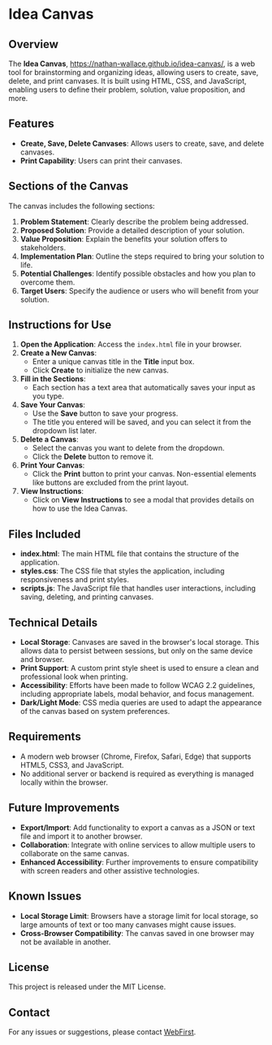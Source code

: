 # Idea Canvas

## Overview
The **Idea Canvas**, https://nathan-wallace.github.io/idea-canvas/,  is a web tool for brainstorming and organizing ideas, allowing users to create, save, delete, and print canvases. It is built using HTML, CSS, and JavaScript, enabling users to define their problem, solution, value proposition, and more.

## Features
- **Create, Save, Delete Canvases**: Allows users to create, save, and delete canvases.
- **Print Capability**: Users can print their canvases.

## Sections of the Canvas
The canvas includes the following sections:
1. **Problem Statement**: Clearly describe the problem being addressed.
2. **Proposed Solution**: Provide a detailed description of your solution.
3. **Value Proposition**: Explain the benefits your solution offers to stakeholders.
4. **Implementation Plan**: Outline the steps required to bring your solution to life.
5. **Potential Challenges**: Identify possible obstacles and how you plan to overcome them.
6. **Target Users**: Specify the audience or users who will benefit from your solution.

## Instructions for Use
1. **Open the Application**: Access the `index.html` file in your browser.
2. **Create a New Canvas**:
   - Enter a unique canvas title in the **Title** input box.
   - Click **Create** to initialize the new canvas.
3. **Fill in the Sections**:
   - Each section has a text area that automatically saves your input as you type.
4. **Save Your Canvas**:
   - Use the **Save** button to save your progress.
   - The title you entered will be saved, and you can select it from the dropdown list later.
5. **Delete a Canvas**:
   - Select the canvas you want to delete from the dropdown.
   - Click the **Delete** button to remove it.
6. **Print Your Canvas**:
   - Click the **Print** button to print your canvas. Non-essential elements like buttons are excluded from the print layout.
7. **View Instructions**:
   - Click on **View Instructions** to see a modal that provides details on how to use the Idea Canvas.

## Files Included
- **index.html**: The main HTML file that contains the structure of the application.
- **styles.css**: The CSS file that styles the application, including responsiveness and print styles.
- **scripts.js**: The JavaScript file that handles user interactions, including saving, deleting, and printing canvases.

## Technical Details
- **Local Storage**: Canvases are saved in the browser's local storage. This allows data to persist between sessions, but only on the same device and browser.
- **Print Support**: A custom print style sheet is used to ensure a clean and professional look when printing.
- **Accessibility**: Efforts have been made to follow WCAG 2.2 guidelines, including appropriate labels, modal behavior, and focus management.
- **Dark/Light Mode**: CSS media queries are used to adapt the appearance of the canvas based on system preferences.

## Requirements
- A modern web browser (Chrome, Firefox, Safari, Edge) that supports HTML5, CSS3, and JavaScript.
- No additional server or backend is required as everything is managed locally within the browser.

## Future Improvements
- **Export/Import**: Add functionality to export a canvas as a JSON or text file and import it to another browser.
- **Collaboration**: Integrate with online services to allow multiple users to collaborate on the same canvas.
- **Enhanced Accessibility**: Further improvements to ensure compatibility with screen readers and other assistive technologies.

## Known Issues
- **Local Storage Limit**: Browsers have a storage limit for local storage, so large amounts of text or too many canvases might cause issues.
- **Cross-Browser Compatibility**: The canvas saved in one browser may not be available in another.

## License
This project is released under the MIT License.

## Contact
For any issues or suggestions, please contact [WebFirst](mailto:nwallace@webfirst.com).

